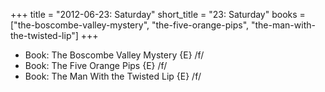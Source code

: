 +++
title = "2012-06-23: Saturday"
short_title = "23: Saturday"
books = ["the-boscombe-valley-mystery", "the-five-orange-pips", "the-man-with-the-twisted-lip"]
+++


* Book: The Boscombe Valley Mystery {E} /f/
* Book: The Five Orange Pips {E} /f/
* Book: The Man With the Twisted Lip {E} /f/
